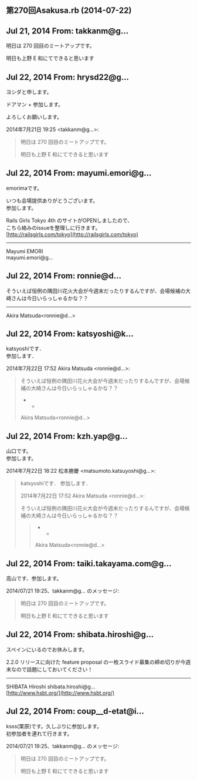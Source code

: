 ## 第270回Asakusa.rb (2014-07-22)

## Jul 21, 2014 From: takkanm@g...

明日は 270 回目のミートアップです。

明日も上野 E 和にてできると思います

## Jul 22, 2014 From: hrysd22@g...

ヨシダと申します。

ドアマン + 参加します。

よろしくお願いします。

2014年7月21日 19:25 \<takkanm@g...\>:

> 明日は 270 回目のミートアップです。
> 
> 明日も上野 E 和にてできると思います
## Jul 22, 2014 From: mayumi.emori@g...

emorimaです。

いつも会場提供ありがとうございます。  
参加します。

Rails Girls Tokyo 4th のサイトがOPENしましたので、  
こちら絡みのissueを整理しに行きます。  
[http://railsgirls.com/tokyo](http://railsgirls.com/tokyo)

* * *

Mayumi EMORI  
mayumi.emori@g...

## Jul 22, 2014 From: ronnie@d...

そういえば恒例の隅田川花火大会が今週末だったりするんですが、会場候補の大崎さんは今日いらっしゃるかな？？

* * *

Akira Matsuda\<ronnie@d...\>

## Jul 22, 2014 From: katsyoshi@k...

katsyoshiです．  
参加します．

2014年7月22日 17:52 Akira Matsuda \<ronnie@d...\>:

> そういえば恒例の隅田川花火大会が今週末だったりするんですが、会場候補の大崎さんは今日いらっしゃるかな？？
> 
> - -
> 
> Akira Matsuda\<ronnie@d...\>
## Jul 22, 2014 From: kzh.yap@g...

山口です。  
参加します。

2014年7月22日 18:22 松本勝慶 \<matsumoto.katsuyoshi@g...\>:

> katsyoshiです． 参加します．
> 
> 2014年7月22日 17:52 Akira Matsuda \<ronnie@d...\>:
> 
> そういえば恒例の隅田川花火大会が今週末だったりするんですが、会場候補の大崎さんは今日いらっしゃるかな？？
> 
> > - -
> > 
> > Akira Matsuda\<ronnie@d...\>
## Jul 22, 2014 From: taiki.takayama.com@g...

高山です、参加します。

2014/07/21 19:25、takkanm@g... のメッセージ:

> 明日は 270 回目のミートアップです。
> 
> 明日も上野 E 和にてできると思います
## Jul 22, 2014 From: shibata.hiroshi@g...

スペインにいるのでお休みします。

2.2.0 リリースに向けた feature proposal の一枚スライド募集の締め切りが今週末なので話題にしておいてください！

* * *

SHIBATA Hiroshi shibata.hiroshi@g...  
[http://www.hsbt.org/](http://www.hsbt.org/)

## Jul 22, 2014 From: coup\_\_d-etat@i...

ksss(栗原)です。久しぶりに参加します。  
初参加者を連れて行きます。

2014/07/21 19:25、takkanm@g... のメッセージ:

> 明日は 270 回目のミートアップです。
> 
> 明日も上野 E 和にてできると思います

